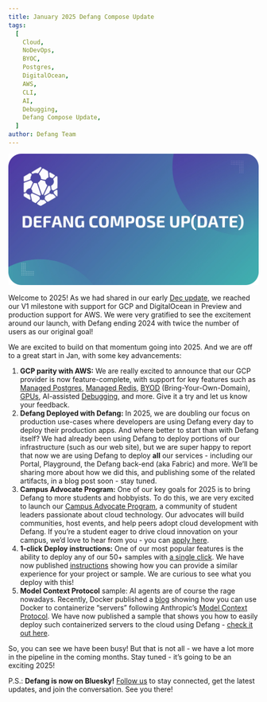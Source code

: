 ```yaml
---
title: January 2025 Defang Compose Update
tags:
  [
    Cloud,
    NoDevOps,
    BYOC,
    Postgres,
    DigitalOcean,
    AWS,
    CLI,
    AI,
    Debugging,
    Defang Compose Update,
  ]
author: Defang Team
---
```


![Defang Compose Update](/img/defang-compose-update.webp)

Welcome to 2025! As we had shared in our early [Dec update](https://docs.defang.io/blog/2024-12-04-launch-week), we reached our V1 milestone with support for GCP and DigitalOcean in Preview and production support for AWS. We were very gratified to see the excitement around our launch, with Defang ending 2024 with twice the number of users as our original goal! 

We are excited to build on that momentum going into 2025. And we are off to a great start in Jan, with some key advancements:

1. **GCP parity with AWS:** We are really excited to announce that our GCP provider is now feature-complete, with support for key features such as [Managed Postgres](https://docs.defang.io/docs/concepts/managed-storage/managed-postgres), [Managed Redis](https://docs.defang.io/docs/concepts/managed-storage/managed-redis), [BYOD](https://docs.defang.io/docs/concepts/domains#bring-your-own-domain) (Bring-Your-Own-Domain), [GPUs](https://docs.defang.io/docs/tutorials/deploy-with-gpu), AI-assisted [Debugging](https://docs.defang.io/docs/concepts/debug), and more. Give it a try and let us know your feedback.
2. **Defang Deployed with Defang:** In 2025, we are doubling our focus on production use-cases where developers are using Defang every day to deploy their production apps. And where better to start than with Defang itself? We had already been using Defang to deploy portions of our infrastructure (such as our web site), but we are super happy to report that now we are using Defang to deploy **all** our services - including our Portal, Playground, the Defang back-end (aka Fabric) and more. We’ll be sharing more about how we did this, and publishing some of the related artifacts, in a blog post soon - stay tuned.
3. **Campus Advocate Program:** One of our key goals for 2025 is to bring Defang to more students and hobbyists. To do this, we are very excited to launch our [Campus Advocate Program](https://defang.io/cap/), a community of student leaders passionate about cloud technology. Our advocates will build communities, host events, and help peers adopt cloud development with Defang. If you’re a student eager to drive cloud innovation on your campus, we’d love to hear from you - you can [apply here](https://s.defang.io/cap?_gl=1*1rx948d*_ga*ODk3NDgzNjU4LjE3MTgxNDc2MjQ.*_ga_QVJVWN44CW*MTczODM2NjYyOC4xMDMuMS4xNzM4MzY4MjI2LjAuMC4w).
4. **1-click Deploy instructions:** One of our most popular features is the ability to deploy any of our 50+ samples with [a single click](https://docs.defang.io/docs/tutorials/using-one-click-deploy). We have now published [instructions](https://docs.defang.io/docs/tutorials/adding-custom-one-click-deploy) showing how you can provide a similar experience for your project or sample. We are curious to see what you deploy with this!
5. **Model Context Protocol** sample: AI agents are of course the rage nowadays. Recently, Docker published a [blog](https://www.docker.com/blog/the-model-context-protocol-simplifying-building-ai-apps-with-anthropic-claude-desktop-and-docker/) showing how you can use Docker to containerize “servers” following Anthropic’s [Model Context Protocol](https://modelcontextprotocol.io/introduction). We have now published a sample that shows you how to easily deploy such containerized servers to the cloud using Defang - [check it out here](https://github.com/DefangLabs/samples/tree/main/samples/mcp).

So, you can see we have been busy! But that is not all - we have a lot more in the pipeline in the coming months. Stay tuned - it’s going to be an exciting 2025!

P.S.: **Defang is now on Bluesky!** [Follow us](https://bsky.app/profile/defanglabs.bsky.social) to stay connected, get the latest updates, and join the conversation. See you there!
